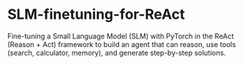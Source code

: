 # SLM-finetuning-for-ReAct
Fine-tuning a Small Language Model (SLM) with PyTorch in the ReAct (Reason + Act) framework to build an agent that can reason, use tools (search, calculator, memory), and generate step-by-step solutions.
